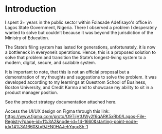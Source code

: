 # Introduction
I spent 3+ years in the public sector within Folasade Adefisayo's office in Lagos State Government, Nigeria. There I observed a problem I desperately wanted to solve but couldn’t because it was beyond the jurisdiction of the Ministry of Education.

The State’s filing system has lasted for generations, unfortunately, it is now a bottleneck in everyone’s operations. Hence, this is a proposed solution to solve that problem and transition the State’s longest-living system to a modern, digital, secure, and scalable system.

It is important to note, that this is not an official proposal but a demonstration of my thoughts and suggestions to solve the problem. It was developed according to my learnings at Questrom School of Business, Boston University, and Credit Karma and to showcase my ability to sit in a product manager position.

See the product strategy documentation attached here.

Access the UI/UX design on Figma through this link: https://www.figma.com/proto/O9TijVtUWy2f6qARK5xRb0/Lagos-File-Registry?page-id=1%3A2&node-id=14-1660&starting-point-node-id=14%3A1660&t=9JEN0HAJehYqoxSh-1
